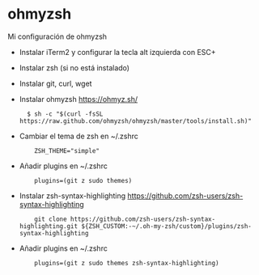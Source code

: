 # ohmyzsh
Mi configuración de ohmyzsh

- Instalar iTerm2 y configurar la tecla alt izquierda con ESC+
- Instalar zsh (si no está instalado)
- Instalar git, curl, wget
- Instalar ohmyzsh <https://ohmyz.sh/>
  ```shell 
    $ sh -c "$(curl -fsSL https://raw.github.com/ohmyzsh/ohmyzsh/master/tools/install.sh)"
  ```

- Cambiar el tema de zsh en ~/.zshrc

  ```
      ZSH_THEME="simple"
  ```

- Añadir plugins en ~/.zshrc

  ```
      plugins=(git z sudo themes)
  ```

- Instalar zsh-syntax-highlighting <https://github.com/zsh-users/zsh-syntax-highlighting>

  ```shell 
      git clone https://github.com/zsh-users/zsh-syntax-highlighting.git ${ZSH_CUSTOM:-~/.oh-my-zsh/custom}/plugins/zsh-syntax-highlighting
  ```
- Añadir plugins en ~/.zshrc

  ```
      plugins=(git z sudo themes zsh-syntax-highlighting)
  ```

